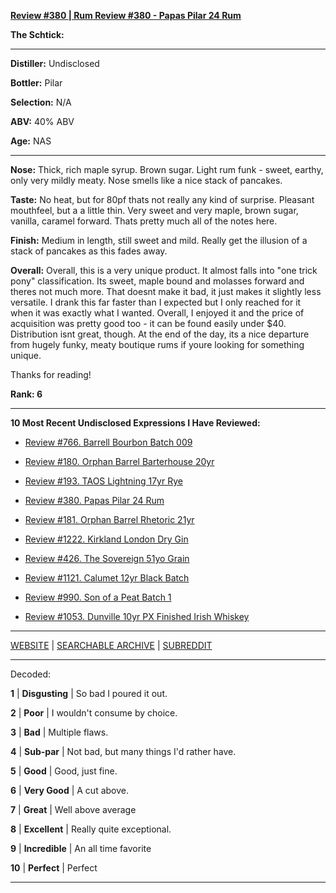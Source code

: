 
[**Review #380 | Rum Review #380 - Papas Pilar 24 Rum**]( https://t8ke.review/review-380-papas-pilar-24/)

**The Schtick:** 

-----

**Distiller:** Undisclosed

**Bottler:** Pilar

**Selection:** N/A

**ABV:**  40% ABV

**Age:** NAS 

-----

**Nose:**  Thick, rich maple syrup. Brown sugar. Light rum funk - sweet, earthy, only very mildly meaty. Nose smells like a nice stack of pancakes.

**Taste:** No heat, but for 80pf thats not really any kind of surprise. Pleasant mouthfeel, but a a little thin. Very sweet and very maple, brown sugar, vanilla, caramel forward. Thats pretty much all of the notes here.

**Finish:** Medium in length, still sweet and mild. Really get the illusion of a stack of pancakes as this fades away.

**Overall:** Overall, this is a very unique product. It almost falls into "one trick pony" classification. Its sweet, maple bound and molasses forward and theres not much more. That doesnt make it bad, it just makes it slightly less versatile. I drank this far faster than I expected but I only reached for it when it was exactly what I wanted. Overall, I enjoyed it and the price of acquisition was pretty good too - it can be found easily under $40. Distribution isnt great, though. At the end of the day, its a nice departure from hugely funky, meaty boutique rums if youre looking for something unique.

Thanks for reading!

**Rank: 6**

----- 

**10 Most Recent Undisclosed Expressions I Have Reviewed:** 

- [Review #766. Barrell Bourbon Batch 009]( https://t8ke.review/review-766-barrell-bourbon-batch-009/) 

- [Review #180. Orphan Barrel Barterhouse 20yr]( https://t8ke.review/review-180-orphan-barrel-barterhouse-20yr-re-review/) 

- [Review #193. TAOS Lightning 17yr Rye]( https://t8ke.review/review-193-cerain-st-vain-lightning-kl-17yr-rye/) 

- [Review #380. Papas Pilar 24 Rum]( https://t8ke.review/review-380-papas-pilar-24/) 

- [Review #181. Orphan Barrel Rhetoric 21yr]( https://t8ke.review/review-181-orphan-barrel-rhetoric-21yr-re-review/) 

- [Review #1222. Kirkland London Dry Gin]( https://t8ke.review/review-1222-kirkland-london-dry-gin) 

- [Review #426. The Sovereign 51yo Grain]( https://t8ke.review/review-426-sovereign51grain/) 

- [Review #1121. Calumet 12yr Black Batch]( https://t8ke.review/review-1121-calumet-12yr-black-batch-single-rack-bourbon/) 

- [Review #990. Son of a Peat Batch 1]( https://t8ke.review/review-990-son-of-a-peat-batch-1/) 

- [Review #1053. Dunville 10yr PX Finished Irish Whiskey]( https://t8ke.review/review-1053-dunville-10yr-px-finished-irish-whiskey/) 

-----

[WEBSITE](https://t8ke.review) | [SEARCHABLE ARCHIVE](https://t8ke.review/review-archive/) | [SUBREDDIT](https://reddit.com/r/t8kereviews)

-----

Decoded:

**1** | **Disgusting** | So bad I poured it out.

**2** | **Poor** | I wouldn't consume by choice.

**3** | **Bad** | Multiple flaws.

**4** | **Sub-par** | Not bad, but many things I'd rather have.

**5** | **Good** | Good, just fine.

**6** | **Very Good** | A cut above.

**7** | **Great** | Well above average

**8** | **Excellent** | Really quite exceptional.

**9** | **Incredible** | An all time favorite

**10** | **Perfect** | Perfect

----

